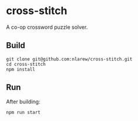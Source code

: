 # cross-stitch

A co-op crossword puzzle solver.

## Build

```shell
git clone git@github.com:nlarew/cross-stitch.git
cd cross-stitch
npm install
```

## Run

After building:

```shell
npm run start
```

